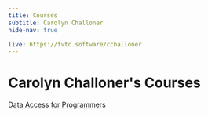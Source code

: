 ```yaml
---
title: Courses
subtitle: Carolyn Challoner
hide-nav: true

live: https://fvtc.software/cchalloner
---
```


# Carolyn Challoner's Courses

[Data Access for Programmers](/cchalloner/data-access-for-programmers)

